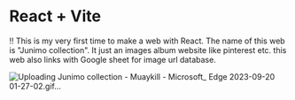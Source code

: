 # React + Vite

 !! This is my very first time to make a web with React. The name of this web is "Junimo collection". It just an images album website like pinterest etc. this web also links with Google sheet for image url database.


![Uploading Junimo collection - Muaykill - Microsoft_ Edge 2023-09-20 01-27-02.gif…]()
